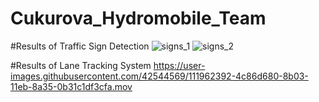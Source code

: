 # Cukurova_Hydromobile_Team

#Results of Traffic Sign Detection
![signs_1](https://user-images.githubusercontent.com/42544569/111962356-44c73200-8b03-11eb-9b24-04715136eb3a.jpeg)
![signs_2](https://user-images.githubusercontent.com/42544569/111962383-4a247c80-8b03-11eb-8d19-6d708fde7884.jpeg)


#Results of Lane Tracking System
https://user-images.githubusercontent.com/42544569/111962392-4c86d680-8b03-11eb-8a35-0b31c1df3cfa.mov


